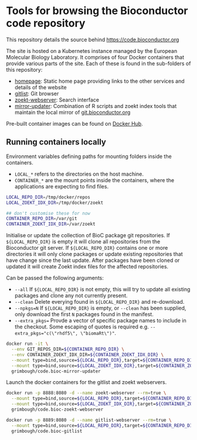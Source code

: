 # Tools for browsing the Bioconductor code repository

This repository details the source behind https://code.bioconductor.org

The site is hosted on a Kubernetes instance managed by the European Molecular Biology Laboratory.  It comprises of four Docker containers that provide various parts of the site.  Each of these is found in the sub-folders of this repository:

- [homepage](homepage): Static home page providing links to the other services and details of the website
- [gitlist](gitlist): Git browser
- [zoekt-webserver](zoekt-webserver): Search interface
- [mirror-updater](mirror-updater): Combination of R scripts and zoekt index tools that maintain the local mirror of [git.bioconductor.org](https://git.bioconductor.org)

Pre-built container images can be found on [Docker Hub](https://hub.docker.com/u/grimbough).

## Running containers locally

Environment variables defining paths for mounting folders inside the containers.
- `LOCAL_*` refers to the directories on the host machine.  
- `CONTAINER_*` are the mount points inside the containers, where the applications are expecting to find files.

```bash
LOCAL_REPO_DIR=/tmp/docker/repos
LOCAL_ZOEKT_IDX_DIR=/tmp/docker/zoekt

## don't customise these for now
CONTAINER_REPO_DIR=/var/git
CONTAINER_ZOEKT_IDX_DIR=/var/zoekt
```

Initialise or update the collection of BioC package git repositories.  If `${LOCAL_REPO_DIR}` is empty it will clone all repositories from the Bioconductor git server.  If `${LOCAL_REPO_DIR}` contains one or more directories it will only clone packages or update existing repositories that have change since the last update.  After packages have been cloned or updated it will create Zoekt index files for the affected repositories.

Can be passed the following arguments:

  - `--all`     If `${LOCAL_REPO_DIR}` is not empty, this will try to update all existing packages and clone any not currently present.
  - `--clean`   Delete everying found in `${LOCAL_REPO_DIR}` and re-download.
  - `--npkgs=N` If `${LOCAL_REPO_DIR}` is empty, or `--clean` has been supplied, only download the first `N` packages found in the manifest.
  - `--extra_pkgs=` Provde a vector of specific package names to include in the checkout.  Some escaping of quotes is required e.g. `--extra_pkgs="c(\"rhdf5\", \"biomaRt\")"`.

```bash
docker run -it \
  --env GIT_REPOS_DIR=${CONTAINER_REPO_DIR} \
  --env CONTAINER_ZOEKT_IDX_DIR=${CONTAINER_ZOEKT_IDX_DIR} \
  --mount type=bind,source=${LOCAL_REPO_DIR},target=${CONTAINER_REPO_DIR} \
  --mount type=bind,source=${LOCAL_ZOEKT_IDX_DIR},target=${CONTAINER_ZOEKT_IDX_DIR} \
  grimbough/code.bioc-mirror-updater
```

Launch the docker containers for the gitlist and zoekt webservers.  

```bash
docker run -p 8888:8080 -d --name zoekt-webserver --rm=true \
  --mount type=bind,source=${LOCAL_REPO_DIR},target=${CONTAINER_REPO_DIR} \
  --mount type=bind,source=${LOCAL_ZOEKT_IDX_DIR},target=${CONTAINER_ZOEKT_IDX_DIR} \
  grimbough/code.bioc-zoekt-webserver

docker run -p 8889:8080 -d --name gitlist-webserver --rm=true \
  --mount type=bind,source=${LOCAL_REPO_DIR},target=${CONTAINER_REPO_DIR} \
  grimbough/code.bioc-gitlist
```